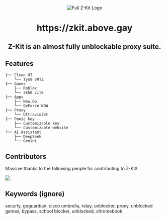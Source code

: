 <p align="center">
  <img src="https://github.com/user-attachments/assets/40df0ec0-7dc4-43f3-99cb-b87a2b7b163b" alt="Full Z-Kit Logo">
<p align="center">
<h1 align="center">https://zkit.above.gay</h1>

<h2 align="center"> Z-Kit is an almost fully unblockable proxy suite.</h2>

## Features
```
├── Clean UI
    └── Tysm VRTZ
├── Games
    ├── Roblox
    └── 3kh0 Lite
├── Apps
    ├── Now.GG
    └── GeForce NOW
├── Proxy
    └── Ultraviolet
├── Panic key
    ├── Customizable key
    └── Customizable website
└── AI Assistant
    ├── DeepSeek
    └── Gemini
```

## Contributors
Massive thanks to the following people for contributing to Z-Kit!

<a href="https://github.com/z-kit-team/z-kit/graphs/contributors">
  <img src="https://contrib.rocks/image?repo=z-kit-team/z-kit" />
</a>

## Keywords (ignore)
securly, goguardian, cisco umbrella, relay, unblocker, proxy, unblocked games, bypass, school blocker, unblocked, chromebook
